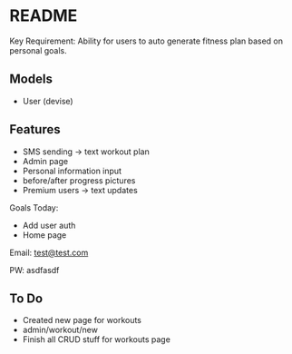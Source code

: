# README

Key Requirement: Ability for users to auto generate fitness plan based on personal goals.

## Models
- User (devise)

## Features
- SMS sending -> text workout plan
- Admin page
- Personal information input
- before/after progress pictures
- Premium users -> text updates

Goals Today:
- Add user auth
- Home page

Email: test@test.com

PW: asdfasdf

## To Do
- Created new page for workouts
-   admin/workout/new
- Finish all CRUD stuff for workouts page

